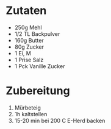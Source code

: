 # Zutaten
- 250g Mehl
- 1/2 TL Backpulver
- 160g Butter
- 80g Zucker
- 1 Ei, M
- 1 Prise Salz
- 1 Pck Vanille Zucker

# Zubereitung
1. Mürbeteig
2. 1h kaltstellen
3. 15-20 min bei 200 C E-Herd backen
